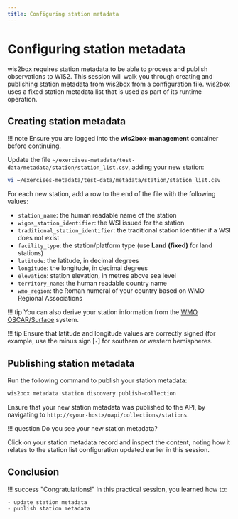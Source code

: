 ```yaml
---
title: Configuring station metadata
---
```


# Configuring station metadata

wis2box requires station metadata to be able to process and publish observations to WIS2.
This session will walk you through creating and publishing station metadata from wis2box
from a configuration file.  wis2box uses a fixed station metadata list that is used as
part of its runtime operation.

## Creating station metadata

!!! note
    Ensure you are logged into the **wis2box-management** container before continuing.

Update the file `~/exercises-metadata/test-data/metadata/station/station_list.csv`, adding your new station:

```bash
vi ~/exercises-metadata/test-data/metadata/station/station_list.csv
```

For each new station, add a row to the end of the file with the following values:

- `station_name`: the human readable name of the station
- `wigos_station_identifier`: the WSI issued for the station
- `traditional_station_identifier`: the traditional station identifier if a WSI does not exist
- `facility_type`: the station/platform type (use **Land (fixed)** for land stations)
- `latitude`: the latitude, in decimal degrees
- `longitude`: the longitude, in decimal degrees
- `elevation`: station elevation, in metres above sea level
- `territory_name`: the human readable country name
- `wmo_region`: the Roman numeral of your country based on WMO Regional Associations

!!! tip
    You can also derive your station information from the [WMO OSCAR/Surface](https://oscar.wmo.int/surface) system.

!!! tip
    Ensure that latitude and longitude values are correctly signed (for example, use the minus sign [`-`] for southern or western hemispheres.

## Publishing station metadata

Run the following command to publish your station metadata:

```bash
wis2box metadata station discovery publish-collection
```

Ensure that your new station metadata was published to the API, by navigating to `http://<your-host>/oapi/collections/stations`.

!!! question
    Do you see your new station metadata?

Click on your station metadata record and inspect the content, noting how it relates to the station list configuration updated earlier in this session.

## Conclusion

!!! success "Congratulations!"
    In this practical session, you learned how to:

    - update station metadata
    - publish station metadata
